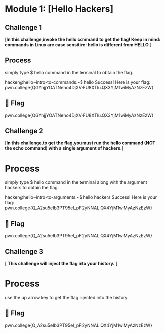 # Module 1: [Hello Hackers]


##  Challenge 1 
 [**In this challenge,invoke the hello command to get the flag! Keep in mind: commands in Linux are case sensitive: hello is different from HELLO.**]


## Process

simply type $ hello command in the terminal to obtain the flag.

hacker@hello~intro-to-commands:~$ hello
Success! Here is your flag:
pwn.college{QGYhjjYOATNeho4DjXV-FU8XTlu.QX3YjM1wiMyAzNzEzW}


## 🏁 Flag
pwn.college{QGYhjjYOATNeho4DjXV-FU8XTlu.QX3YjM1wiMyAzNzEzW}


##  Challenge 2 

 [**In this challenge,to get the flag,you must run the hello command (NOT the echo command) with a single argument of hackers.**]


# Process

simply type $ hello command in the terminal along with the argument hackers to obtain the flag.

hacker@hello~intro-to-arguments:~$ hello hackers
Success! Here is your flag:
pwn.college{Q_A2su5eIb3PT95eI_pFI2yNNAL.QX4YjM1wiMyAzNzEzW}


## 🏁 Flag
pwn.college{Q_A2su5eIb3PT95eI_pFI2yNNAL.QX4YjM1wiMyAzNzEzW}

##  Challenge 3

[ **This challenge will inject the flag into your history.** ]


# Process

use the up arrow key to get the flag injected into the history.


## 🏁 Flag
pwn.college{Q_A2su5eIb3PT95eI_pFI2yNNAL.QX4YjM1wiMyAzNzEzW}
